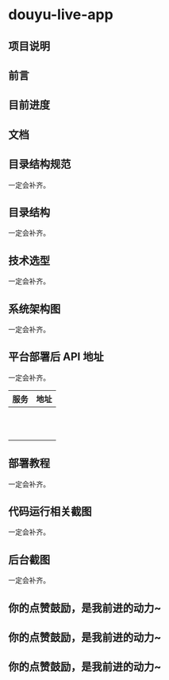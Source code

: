 # douyu-live-app
## 项目说明


## 前言



## 目前进度


## 文档



## 目录结构规范

一定会补齐。

## 目录结构

一定会补齐。

## 技术选型

一定会补齐。

## 系统架构图

一定会补齐。

## 平台部署后 API 地址

一定会补齐。

| 服务 | 地址 |
| ---- | ---- |
|      |      |
|      |      |
|      |      |
|      |      |
|      |      |
|      |      |
|      |      |
|      |      |
|      |      |
|      |      |
|      |      |



## 部署教程

一定会补齐。

## 代码运行相关截图

一定会补齐。

## 后台截图

一定会补齐。

## 你的点赞鼓励，是我前进的动力~

## 你的点赞鼓励，是我前进的动力~

## 你的点赞鼓励，是我前进的动力~

## 

